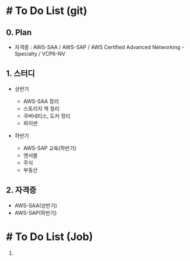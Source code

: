 # # To Do List (git)

## 0. Plan

- 자격증 : AWS-SAA / AWS-SAP / AWS Certified Advanced Networking - Specialty / VCP6-NV



## 1. 스터디

- 상반기
  - AWS-SAA 정리
  - 스토리지 책 정리
  - 쿠버네티스, 도커 정리
  - 파이썬

- 하반기
  - AWS-SAP 교육(하반기)
  - 앤서블
  - 주식
  - 부동산



## 2. 자격증

- AWS-SAA(상반기)
- AWS-SAP(하반기)



# # To Do List (Job)

1. 
